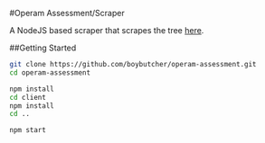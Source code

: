 #Operam Assessment/Scraper

A NodeJS based scraper that scrapes the tree [here](http://imagenet.stanford.edu/synset?wnid=n02486410). 

##Getting Started

```sh
git clone https://github.com/boybutcher/operam-assessment.git
cd operam-assessment

npm install
cd client
npm install
cd ..

npm start
```

